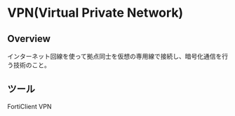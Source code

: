 # VPN(Virtual Private Network)

## Overview

インターネット回線を使って拠点同士を仮想の専用線で接続し、暗号化通信を行う技術のこと。

## ツール

FortiClient VPN
